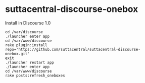 suttacentral-discourse-onebox
=============================

Install in Discourse 1.0

    cd /var/discourse
    ./launcher enter app
    cd /var/www/discourse
    rake plugin:install repo='https://github.com/suttacentral/suttacentral-discourse-onebox.git'
    exit
    ./launcher restart app
    ./launcher enter app
    cd /var/www/discourse
    rake posts:refresh_oneboxes

